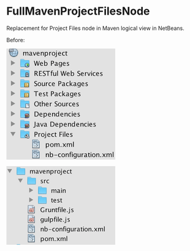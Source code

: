 # FullMavenProjectFilesNode

Replacement for Project Files node in Maven logical view in NetBeans.

Before:

![before-projects-window.png](pics/before-projects-window.png)

![before-files-window.png](pics/before-files-window.png)

